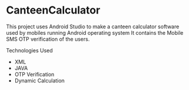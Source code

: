 # CanteenCalculator
This project uses Android Studio to make a canteen calculator software used by mobiles running Android operating system
It contains the Mobile SMS OTP verification of the users.
 
Technologies Used
- XML
- JAVA
- OTP Verification
- Dynamic Calculation
   
